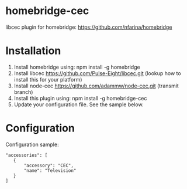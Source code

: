# homebridge-cec
libcec plugin for homebridge: https://github.com/nfarina/homebridge

# Installation

1. Install homebridge using: npm install -g homebridge
2. Install libcec https://github.com/Pulse-Eight/libcec.git (lookup how to install this for your platform)
3. Install node-cec https://github.com/adammw/node-cec.git (transmit branch)
3. Install this plugin using: npm install -g homebridge-cec
4. Update your configuration file. See the sample below.

# Configuration

Configuration sample:

 ```
"accessories": [
    {
        "accessory": "CEC",
        "name": "Television"
    }
]
```

